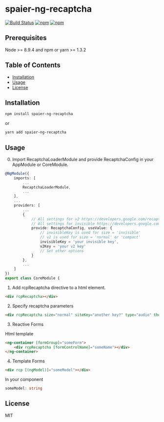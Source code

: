 # spaier-ng-recaptcha
[![Build Status](https://travis-ci.org/Spaier/spaier-ng-recaptcha.svg?branch=master)](https://travis-ci.org/Spaier/spaier-ng-recaptcha)
[![npm](https://img.shields.io/npm/v/spaier-ng-recaptcha.svg)](https://www.npmjs.com/package/spaier-ng-recaptcha)
[![npm](https://img.shields.io/npm/l/spaier-ng-recaptcha.svg)](https://www.npmjs.com/package/spaier-ng-recaptcha)
## Prerequisites

Node >= 8.9.4 and npm or yarn >= 1.3.2

## Table of Contents

* [Installation](#installation)
* [Usage](#usage)
* [License](#license)

## Installation

```bash
npm install spaier-ng-recaptcha
```

or

```bash
yarn add spaier-ng-recaptcha
```


## Usage

0. Import RecaptchaLoaderModule and provide RecaptchaConfig in your AppModule or CoreModule.
```typescript
@NgModule({
	imports: [
        ...
		RecaptchaLoaderModule,
        ...
	],
    ...
	providers: [
        ...
		{ 
            // All settings for v2 https://developers.google.com/recaptcha/docs/display#config
            // All settings for invisible https://developers.google.com/recaptcha/docs/invisible#config
            provide: RecaptchaConfig, useValue: {
                // invisibleKey is used for size = 'invisible'
                // v2 is used for size = 'normal' or 'compact'
                invisibleKey = 'your invisible key',
			    v2Key = 'your v2 key'
                // Set other options
            }
        },
        ...
	]
})
export class CoreModule {
```
1. Add rcpRecaptcha directive to a html element.

```html
<div rcpRecaptcha></div>

```

2. Specify recaptcha parameters

```html
<div rcpRecaptcha size="normal" siteKey="another key?" type="audio" theme="dark"></div>
```

3. Reactive Forms

Html template

```html
<ng-container [formGroup]="someForm">
    <div rcpRecaptcha [formControlName]="someName"></div>
</ng-container>
```

4. Template Forms

```html
<div rcp [(ngModel)]="someModel"></div>
```

In your component
```typescript
someModel: string
```

## License

MIT
